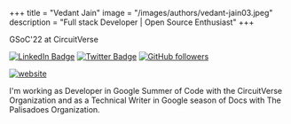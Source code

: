 +++
title = "Vedant Jain"
image = "/images/authors/vedant-jain03.jpeg"
description = "Full stack Developer | Open Source Enthusiast"
+++

GSoC'22 at CircuitVerse

[![LinkedIn Badge](https://img.shields.io/badge/-Vedant%20Jain-blue?style=social&logo=Linkedin&logoColor=blue&link=https://www.linkedin.com/in/vedant-jain-781006145/)](https://www.linkedin.com/in/vedant-jain-781006145/) [![Twitter Badge](https://img.shields.io/badge/-@vedantj_03-1ca0f1?style=social&logo=twitter&logoColor=blue&link=https://twitter.com/vedantj_03)](https://twitter.com/vedantj_03) [![GitHub followers](https://img.shields.io/github/followers/vedant-jain03?label=Follow&style=social)](https://github.com/vedant-jain03?tab=follow) 

[![website](https://img.shields.io/badge/website-vedant%20jain03.github.io-red?style=flat-square&labelColor=blue&logo=website&logoColor=white&link=https:https://vedant-jain03.github.io/portfolio/)](https://vedant-jain03.github.io/portfolio/)

I'm working as Developer in Google Summer of Code with the CircuitVerse Organization and as a Technical Writer in Google season of Docs with The Palisadoes Organization.
